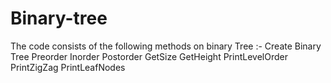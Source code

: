 # Binary-tree
The code consists of the following methods on binary Tree :- 
Create Binary Tree
Preorder
Inorder
Postorder
GetSize
GetHeight
PrintLevelOrder
PrintZigZag
PrintLeafNodes
